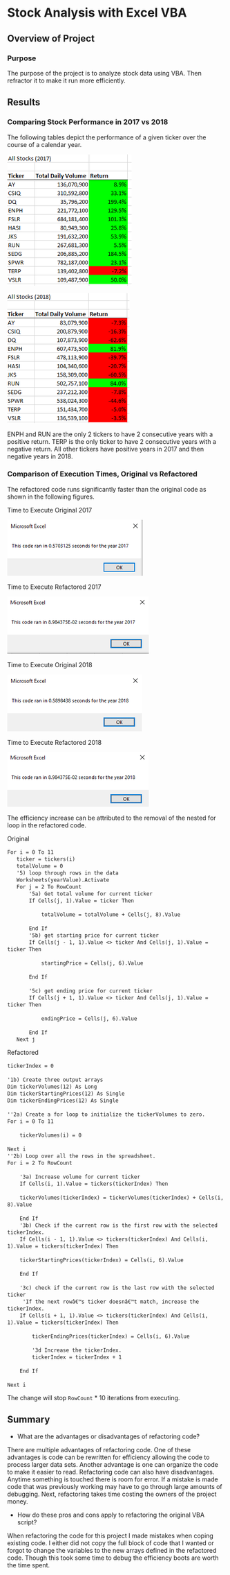 # Stock Analysis with Excel VBA

## Overview of Project
 
### Purpose

The purpose of the project is to analyze stock data using VBA. Then refractor it to make it run more efficiently.

## Results

### Comparing Stock Performance in 2017 vs 2018

The following tables depict the performance of a given ticker over the course of a calendar year.

![Proformance 2017](Resources/Proformance_2017.png)

![Proformance 2018](Resources/Proformance_2018.png)

ENPH and RUN are the only 2 tickers to have 2 consecutive years with a positive return. TERP is the only ticker to have 2 consecutive years with a negative return. All other tickers have positive years in 2017 and then negative years in 2018.

### Comparison of Execution Times, Original vs Refactored

The refactored code runs significantly faster than the original code as shown in the following figures.

Time to Execute Original 2017

![Original 2017](Resources/Original_Time_2017.png)

Time to Execute Refactored 2017

![Refactored 2017](Resources/VBA_Challenge_2017.png)

Time to Execute Original 2018

![Original 2018](Resources/Original_Time_2018.png)

Time to Execute Refactored 2018

![Refactored 2018](Resources/VBA_Challenge_2018.png)

The efficiency increase can be attributed to the removal of the nested for loop in the refactored code.

Original

    For i = 0 To 11
       ticker = tickers(i)
       totalVolume = 0
       '5) loop through rows in the data
       Worksheets(yearValue).Activate
       For j = 2 To RowCount
           '5a) Get total volume for current ticker
           If Cells(j, 1).Value = ticker Then

               totalVolume = totalVolume + Cells(j, 8).Value

           End If
           '5b) get starting price for current ticker
           If Cells(j - 1, 1).Value <> ticker And Cells(j, 1).Value = ticker Then

               startingPrice = Cells(j, 6).Value

           End If

           '5c) get ending price for current ticker
           If Cells(j + 1, 1).Value <> ticker And Cells(j, 1).Value = ticker Then

               endingPrice = Cells(j, 6).Value

           End If
       Next j

Refactored

    tickerIndex = 0

    '1b) Create three output arrays
    Dim tickerVolumes(12) As Long
    Dim tickerStartingPrices(12) As Single
    Dim tickerEndingPrices(12) As Single
    
    ''2a) Create a for loop to initialize the tickerVolumes to zero.
    For i = 0 To 11
    
        tickerVolumes(i) = 0
    
    Next i
    ''2b) Loop over all the rows in the spreadsheet.
    For i = 2 To RowCount
    
        '3a) Increase volume for current ticker
        If Cells(i, 1).Value = tickers(tickerIndex) Then
        
        tickerVolumes(tickerIndex) = tickerVolumes(tickerIndex) + Cells(i, 8).Value
        
        End If
        '3b) Check if the current row is the first row with the selected tickerIndex.
        If Cells(i - 1, 1).Value <> tickers(tickerIndex) And Cells(i, 1).Value = tickers(tickerIndex) Then
            
        tickerStartingPrices(tickerIndex) = Cells(i, 6).Value
            
        End If
        
        '3c) check if the current row is the last row with the selected ticker
         'If the next rowâ€™s ticker doesnâ€™t match, increase the tickerIndex.
        If Cells(i + 1, 1).Value <> tickers(tickerIndex) And Cells(i, 1).Value = tickers(tickerIndex) Then

            tickerEndingPrices(tickerIndex) = Cells(i, 6).Value
            
            '3d Increase the tickerIndex.
            tickerIndex = tickerIndex + 1
            
        End If
            
    Next i

The change will stop `RowCount` * 10 iterations from executing. 

## Summary

- What are the advantages or disadvantages of refactoring code?

There are multiple advantages of refactoring code. One of these advantages is code can be rewritten for efficiency allowing the code to process larger data sets. Another advantage is one can organize the code to make it easier to read. Refactoring code can also have disadvantages. Anytime something is touched there is room for error. If a mistake is made code that was previously working may have to go through large amounts of debugging. Next, refactoring takes time costing the owners of the project money.

- How do these pros and cons apply to refactoring the original VBA script?

When refactoring the code for this project I made mistakes when coping existing code. I either did not copy the full block of code that I wanted or forgot to change the variables to the new arrays defined in the refactored code. Though this took some time to debug the efficiency boots are worth the time spent.
